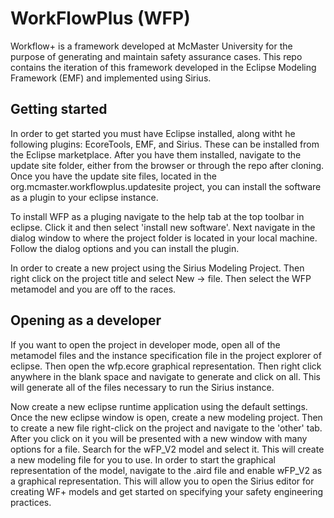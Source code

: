 # WorkFlowPlus (WFP)
Workflow+ is a framework developed at McMaster University for the purpose of generating and maintain safety assurance cases. This repo contains the iteration of this framework developed in the Eclipse Modeling Framework (EMF) and implemented using Sirius. 

## Getting started

In order to get started you must have Eclipse installed, along witht he following plugins: EcoreTools, EMF, and Sirius. These can be installed from the Eclipse marketplace. After you have them installed, navigate to the update site folder, either from the browser or through the repo after cloning. Once you have the update site files, located in the org.mcmaster.workflowplus.updatesite project, you can install the software as a plugin to your eclipse instance. 

To install WFP as a pluging navigate to the help tab at the top toolbar in eclipse. Click it and then select 'install new software'. Next navigate in the dialog window to where the project folder is located in your local machine. Follow the dialog options and you can install the plugin. 

In order to create a new project using the Sirius Modeling Project. Then right click on the project title and select New -> file. Then select the WFP metamodel and you are off to the races.

## Opening as a developer
If you want to open the project in developer mode, open all of the metamodel files and the instance specification file in the project explorer of eclipse. Then open the wfp.ecore graphical representation. Then right click anywhere in the blank space and navigate to generate and click on all. This will generate all of the files necessary to run the Sirius instance. 

Now create a new eclipse runtime application using the default settings. Once the new eclipse window is open, create a new modeling project. Then to create a new file right-click on the project and navigate to the 'other' tab. After you click on it you will be presented with a new window with many options for a file. Search for the wFP_V2 model and select it. This will create a new modeling file for you to use. In order to start the graphical representation of the model, navigate to the .aird file and enable wFP_V2 as a graphical representation. This will allow you to open the Sirius editor for creating WF+ models and get started on specifying your safety engineering practices.
